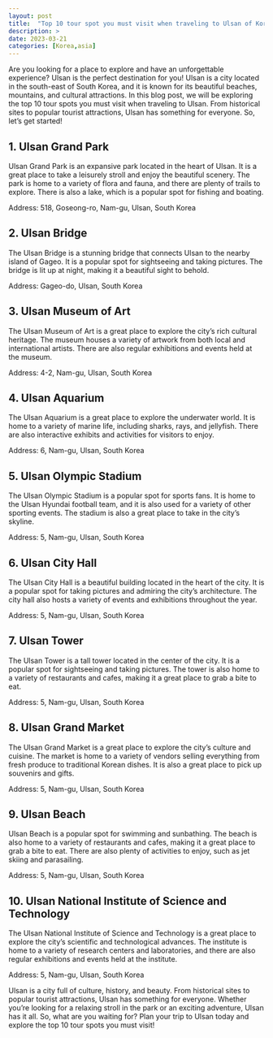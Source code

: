```yaml
---
layout: post
title:  "Top 10 tour spot you must visit when traveling to Ulsan of Korea"
description: >
date: 2023-03-21
categories: [Korea,asia]
---
```


Are you looking for a place to explore and have an unforgettable experience? Ulsan is the perfect destination for you! Ulsan is a city located in the south-east of South Korea, and it is known for its beautiful beaches, mountains, and cultural attractions. In this blog post, we will be exploring the top 10 tour spots you must visit when traveling to Ulsan. From historical sites to popular tourist attractions, Ulsan has something for everyone. So, let’s get started!

## 1. Ulsan Grand Park

Ulsan Grand Park is an expansive park located in the heart of Ulsan. It is a great place to take a leisurely stroll and enjoy the beautiful scenery. The park is home to a variety of flora and fauna, and there are plenty of trails to explore. There is also a lake, which is a popular spot for fishing and boating.

Address: 518, Goseong-ro, Nam-gu, Ulsan, South Korea

## 2. Ulsan Bridge

The Ulsan Bridge is a stunning bridge that connects Ulsan to the nearby island of Gageo. It is a popular spot for sightseeing and taking pictures. The bridge is lit up at night, making it a beautiful sight to behold.

Address: Gageo-do, Ulsan, South Korea

## 3. Ulsan Museum of Art

The Ulsan Museum of Art is a great place to explore the city’s rich cultural heritage. The museum houses a variety of artwork from both local and international artists. There are also regular exhibitions and events held at the museum.

Address: 4-2, Nam-gu, Ulsan, South Korea

## 4. Ulsan Aquarium

The Ulsan Aquarium is a great place to explore the underwater world. It is home to a variety of marine life, including sharks, rays, and jellyfish. There are also interactive exhibits and activities for visitors to enjoy.

Address: 6, Nam-gu, Ulsan, South Korea

## 5. Ulsan Olympic Stadium

The Ulsan Olympic Stadium is a popular spot for sports fans. It is home to the Ulsan Hyundai football team, and it is also used for a variety of other sporting events. The stadium is also a great place to take in the city’s skyline.

Address: 5, Nam-gu, Ulsan, South Korea

## 6. Ulsan City Hall

The Ulsan City Hall is a beautiful building located in the heart of the city. It is a popular spot for taking pictures and admiring the city’s architecture. The city hall also hosts a variety of events and exhibitions throughout the year.

Address: 5, Nam-gu, Ulsan, South Korea

## 7. Ulsan Tower

The Ulsan Tower is a tall tower located in the center of the city. It is a popular spot for sightseeing and taking pictures. The tower is also home to a variety of restaurants and cafes, making it a great place to grab a bite to eat.

Address: 5, Nam-gu, Ulsan, South Korea

## 8. Ulsan Grand Market

The Ulsan Grand Market is a great place to explore the city’s culture and cuisine. The market is home to a variety of vendors selling everything from fresh produce to traditional Korean dishes. It is also a great place to pick up souvenirs and gifts.

Address: 5, Nam-gu, Ulsan, South Korea

## 9. Ulsan Beach

Ulsan Beach is a popular spot for swimming and sunbathing. The beach is also home to a variety of restaurants and cafes, making it a great place to grab a bite to eat. There are also plenty of activities to enjoy, such as jet skiing and parasailing.

Address: 5, Nam-gu, Ulsan, South Korea

## 10. Ulsan National Institute of Science and Technology

The Ulsan National Institute of Science and Technology is a great place to explore the city’s scientific and technological advances. The institute is home to a variety of research centers and laboratories, and there are also regular exhibitions and events held at the institute.

Address: 5, Nam-gu, Ulsan, South Korea

Ulsan is a city full of culture, history, and beauty. From historical sites to popular tourist attractions, Ulsan has something for everyone. Whether you’re looking for a relaxing stroll in the park or an exciting adventure, Ulsan has it all. So, what are you waiting for? Plan your trip to Ulsan today and explore the top 10 tour spots you must visit!